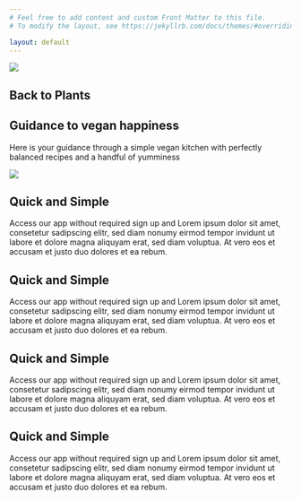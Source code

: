 ```yaml
---
# Feel free to add content and custom Front Matter to this file.
# To modify the layout, see https://jekyllrb.com/docs/themes/#overriding-theme-defaults

layout: default
---
```


<section class="header--wrapper">
  <img class="header--image" src="https://place-hold.it/300x500" />
  <div class="header--main">
    <h1 class="header--title">Back to Plants</h1>
    <h2 class="header--sub-title">Guidance to vegan happiness</h2>
    <p class="header--paragraph">
      Here is your guidance through a simple vegan kitchen with perfectly balanced recipes and a handful of yumminess
    </p>
  </div>
</section>


<section class="app-section--wrapper">
  <img class="app-section--image" src="https://place-hold.it/300x500" />
  <div class="app-section--item">
    <h2 class="app-section--title">Quick and Simple</h2>
    <p class="app-section--paragraph">
      Access our app without required sign up and Lorem ipsum dolor sit amet, consetetur sadipscing elitr, sed diam nonumy eirmod tempor invidunt ut labore et dolore magna aliquyam erat, sed diam voluptua. At vero eos et accusam et justo duo dolores et ea rebum.
    </p>
  </div>
  <div class="app-section--item">
    <h2 class="app-section--title">Quick and Simple</h2>
    <p class="app-section--paragraph">
      Access our app without required sign up and Lorem ipsum dolor sit amet, consetetur sadipscing elitr, sed diam nonumy eirmod tempor invidunt ut labore et dolore magna aliquyam erat, sed diam voluptua. At vero eos et accusam et justo duo dolores et ea rebum.
    </p>
  </div>
  <div class="app-section--item">
    <h2 class="app-section--title">Quick and Simple</h2>
    <p class="app-section--paragraph">
      Access our app without required sign up and Lorem ipsum dolor sit amet, consetetur sadipscing elitr, sed diam nonumy eirmod tempor invidunt ut labore et dolore magna aliquyam erat, sed diam voluptua. At vero eos et accusam et justo duo dolores et ea rebum.
    </p>
  </div>
  <div class="app-section--item">
    <h2 class="app-section--title">Quick and Simple</h2>
    <p class="app-section--paragraph">
      Access our app without required sign up and Lorem ipsum dolor sit amet, consetetur sadipscing elitr, sed diam nonumy eirmod tempor invidunt ut labore et dolore magna aliquyam erat, sed diam voluptua. At vero eos et accusam et justo duo dolores et ea rebum.
    </p>
  </div>
</section>